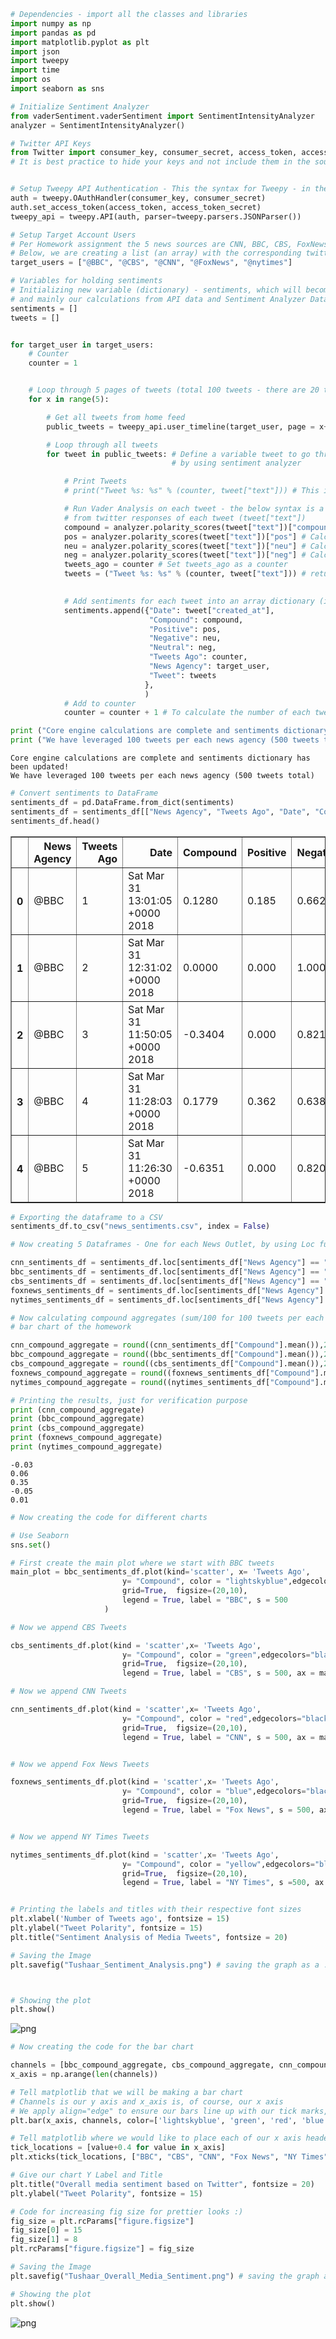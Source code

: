 

```python
# Dependencies - import all the classes and libraries
import numpy as np
import pandas as pd
import matplotlib.pyplot as plt
import json
import tweepy
import time
import os
import seaborn as sns

# Initialize Sentiment Analyzer
from vaderSentiment.vaderSentiment import SentimentIntensityAnalyzer
analyzer = SentimentIntensityAnalyzer()

# Twitter API Keys
from Twitter import consumer_key, consumer_secret, access_token, access_token_secret
# It is best practice to hide your keys and not include them in the source code directly


# Setup Tweepy API Authentication - This the syntax for Tweepy - in the source website
auth = tweepy.OAuthHandler(consumer_key, consumer_secret)
auth.set_access_token(access_token, access_token_secret)
tweepy_api = tweepy.API(auth, parser=tweepy.parsers.JSONParser())
```


```python
# Setup Target Account Users
# Per Homework assignment the 5 news sources are CNN, BBC, CBS, FoxNews and NYTimes
# Below, we are creating a list (an array) with the corresponding twitter handles for the 5 news sources mentioned above
target_users = ["@BBC", "@CBS", "@CNN", "@FoxNews", "@nytimes"] 

# Variables for holding sentiments
# Initializing new variable (dictionary) - sentiments, which will become our dictionary to store API responses
# and mainly our calculations from API data and Sentiment Analyzer Data
sentiments = []
tweets = []


for target_user in target_users:
    # Counter
    counter = 1


    # Loop through 5 pages of tweets (total 100 tweets - there are 20 tweets per page based on tweety API)
    for x in range(5):

        # Get all tweets from home feed
        public_tweets = tweepy_api.user_timeline(target_user, page = x+1) # Tushaar modified code - to parse through pages properly

        # Loop through all tweets 
        for tweet in public_tweets: # Define a variable tweet to go through each item in public_tweets for analyzing each tweet's sentiment
                                    # by using sentiment analyzer

            # Print Tweets
            # print("Tweet %s: %s" % (counter, tweet["text"])) # This is to print tweet output, which has been commented out

            # Run Vader Analysis on each tweet - the below syntax is a part of the Vader Analysis code, with inputs being passed
            # from twitter responses of each tweet (tweet["text"])
            compound = analyzer.polarity_scores(tweet["text"])["compound"] # Calculate compound score
            pos = analyzer.polarity_scores(tweet["text"])["pos"] # Calculate positive score
            neu = analyzer.polarity_scores(tweet["text"])["neu"] # Calculate neutral score
            neg = analyzer.polarity_scores(tweet["text"])["neg"] # Calculate negative score
            tweets_ago = counter # Set tweets_ago as a counter
            tweets = ("Tweet %s: %s" % (counter, tweet["text"])) # return the actual tweet
            

            # Add sentiments for each tweet into an array dictionary (include tweet count and the actual tweet as well)
            sentiments.append({"Date": tweet["created_at"], 
                               "Compound": compound,
                               "Positive": pos,
                               "Negative": neu,
                               "Neutral": neg,
                               "Tweets Ago": counter,
                               "News Agency": target_user,
                               "Tweet": tweets   
                              },
                              )
            # Add to counter 
            counter = counter + 1 # To calculate the number of each tweet

print ("Core engine calculations are complete and sentiments dictionary has been updated!")
print ("We have leveraged 100 tweets per each news agency (500 tweets total)")
```

    Core engine calculations are complete and sentiments dictionary has been updated!
    We have leveraged 100 tweets per each news agency (500 tweets total)



```python
# Convert sentiments to DataFrame
sentiments_df = pd.DataFrame.from_dict(sentiments)
sentiments_df = sentiments_df[["News Agency", "Tweets Ago", "Date", "Compound","Positive", "Negative", "Neutral", "Tweet"]]
sentiments_df.head()
```




<div>
<style scoped>
    .dataframe tbody tr th:only-of-type {
        vertical-align: middle;
    }

    .dataframe tbody tr th {
        vertical-align: top;
    }

    .dataframe thead th {
        text-align: right;
    }
</style>
<table border="1" class="dataframe">
  <thead>
    <tr style="text-align: right;">
      <th></th>
      <th>News Agency</th>
      <th>Tweets Ago</th>
      <th>Date</th>
      <th>Compound</th>
      <th>Positive</th>
      <th>Negative</th>
      <th>Neutral</th>
      <th>Tweet</th>
    </tr>
  </thead>
  <tbody>
    <tr>
      <th>0</th>
      <td>@BBC</td>
      <td>1</td>
      <td>Sat Mar 31 13:01:05 +0000 2018</td>
      <td>0.1280</td>
      <td>0.185</td>
      <td>0.662</td>
      <td>0.152</td>
      <td>Tweet 1: 😂 True or false? \n@NiallOfficial scr...</td>
    </tr>
    <tr>
      <th>1</th>
      <td>@BBC</td>
      <td>2</td>
      <td>Sat Mar 31 12:31:02 +0000 2018</td>
      <td>0.0000</td>
      <td>0.000</td>
      <td>1.000</td>
      <td>0.000</td>
      <td>Tweet 2: This is what happens when you get an ...</td>
    </tr>
    <tr>
      <th>2</th>
      <td>@BBC</td>
      <td>3</td>
      <td>Sat Mar 31 11:50:05 +0000 2018</td>
      <td>-0.3404</td>
      <td>0.000</td>
      <td>0.821</td>
      <td>0.179</td>
      <td>Tweet 3: ✊ Don't like plastic in the supermark...</td>
    </tr>
    <tr>
      <th>3</th>
      <td>@BBC</td>
      <td>4</td>
      <td>Sat Mar 31 11:28:03 +0000 2018</td>
      <td>0.1779</td>
      <td>0.362</td>
      <td>0.638</td>
      <td>0.000</td>
      <td>Tweet 4: It's still growing 😱 https://t.co/T5Y...</td>
    </tr>
    <tr>
      <th>4</th>
      <td>@BBC</td>
      <td>5</td>
      <td>Sat Mar 31 11:26:30 +0000 2018</td>
      <td>-0.6351</td>
      <td>0.000</td>
      <td>0.820</td>
      <td>0.180</td>
      <td>Tweet 5: RT @BBCArchive: Eh-oh! #OnThisDay 199...</td>
    </tr>
  </tbody>
</table>
</div>




```python
# Exporting the dataframe to a CSV
sentiments_df.to_csv("news_sentiments.csv", index = False)
```


```python
# Now creating 5 Dataframes - One for each News Outlet, by using Loc function to split each dataframe by News Agency

cnn_sentiments_df = sentiments_df.loc[sentiments_df["News Agency"] == "@CNN"]
bbc_sentiments_df = sentiments_df.loc[sentiments_df["News Agency"] == "@BBC"]
cbs_sentiments_df = sentiments_df.loc[sentiments_df["News Agency"] == "@CBS"]
foxnews_sentiments_df = sentiments_df.loc[sentiments_df["News Agency"] == "@FoxNews"]
nytimes_sentiments_df = sentiments_df.loc[sentiments_df["News Agency"] == "@nytimes"]
```


```python
# Now calculating compound aggregates (sum/100 for 100 tweets per each news outlet). This is required for the
# bar chart of the homework

cnn_compound_aggregate = round((cnn_sentiments_df["Compound"].mean()),2)
bbc_compound_aggregate = round((bbc_sentiments_df["Compound"].mean()),2)
cbs_compound_aggregate = round((cbs_sentiments_df["Compound"].mean()),2)
foxnews_compound_aggregate = round((foxnews_sentiments_df["Compound"].mean()),2)
nytimes_compound_aggregate = round((nytimes_sentiments_df["Compound"].mean()),2)

# Printing the results, just for verification purpose
print (cnn_compound_aggregate)
print (bbc_compound_aggregate)
print (cbs_compound_aggregate)
print (foxnews_compound_aggregate)
print (nytimes_compound_aggregate)
```

    -0.03
    0.06
    0.35
    -0.05
    0.01



```python
# Now creating the code for different charts

# Use Seaborn
sns.set()

# First create the main plot where we start with BBC tweets
main_plot = bbc_sentiments_df.plot(kind='scatter', x= 'Tweets Ago', 
                         y= "Compound", color = "lightskyblue",edgecolors="black", 
                         grid=True,  figsize=(20,10),  
                         legend = True, label = "BBC", s = 500
                     )

# Now we append CBS Tweets

cbs_sentiments_df.plot(kind = 'scatter',x= 'Tweets Ago', 
                         y= "Compound", color = "green",edgecolors="black", 
                         grid=True,  figsize=(20,10),  
                         legend = True, label = "CBS", s = 500, ax = main_plot )

# Now we append CNN Tweets

cnn_sentiments_df.plot(kind = 'scatter',x= 'Tweets Ago', 
                         y= "Compound", color = "red",edgecolors="black", 
                         grid=True,  figsize=(20,10),  
                         legend = True, label = "CNN", s = 500, ax = main_plot )


# Now we append Fox News Tweets

foxnews_sentiments_df.plot(kind = 'scatter',x= 'Tweets Ago', 
                         y= "Compound", color = "blue",edgecolors="black", 
                         grid=True,  figsize=(20,10),  
                         legend = True, label = "Fox News", s = 500, ax = main_plot )


# Now we append NY Times Tweets

nytimes_sentiments_df.plot(kind = 'scatter',x= 'Tweets Ago', 
                         y= "Compound", color = "yellow",edgecolors="black", 
                         grid=True,  figsize=(20,10),  
                         legend = True, label = "NY Times", s =500, ax = main_plot )


# Printing the labels and titles with their respective font sizes
plt.xlabel('Number of Tweets ago', fontsize = 15)
plt.ylabel("Tweet Polarity", fontsize = 15)
plt.title("Sentiment Analysis of Media Tweets", fontsize = 20)

# Saving the Image
plt.savefig("Tushaar_Sentiment_Analysis.png") # saving the graph as a .png image



# Showing the plot
plt.show()
```


![png](output_6_0.png)



```python
# Now creating the code for the bar chart

channels = [bbc_compound_aggregate, cbs_compound_aggregate, cnn_compound_aggregate, foxnews_compound_aggregate, nytimes_compound_aggregate]
x_axis = np.arange(len(channels))

# Tell matplotlib that we will be making a bar chart
# Channels is our y axis and x_axis is, of course, our x axis
# We apply align="edge" to ensure our bars line up with our tick marks, and we assign respective colors
plt.bar(x_axis, channels, color=['lightskyblue', 'green', 'red', 'blue', 'yellow'], alpha=0.5, align="edge")

# Tell matplotlib where we would like to place each of our x axis headers
tick_locations = [value+0.4 for value in x_axis]
plt.xticks(tick_locations, ["BBC", "CBS", "CNN", "Fox News", "NY Times"], fontsize = 15)

# Give our chart Y Label and Title
plt.title("Overall media sentiment based on Twitter", fontsize = 20)
plt.ylabel("Tweet Polarity", fontsize = 15)

# Code for increasing fig size for prettier looks :)
fig_size = plt.rcParams["figure.figsize"]
fig_size[0] = 15 
fig_size[1] = 8
plt.rcParams["figure.figsize"] = fig_size

# Saving the Image
plt.savefig("Tushaar_Overall_Media_Sentiment.png") # saving the graph as a .png image

# Showing the plot
plt.show()


```


![png](output_7_0.png)

